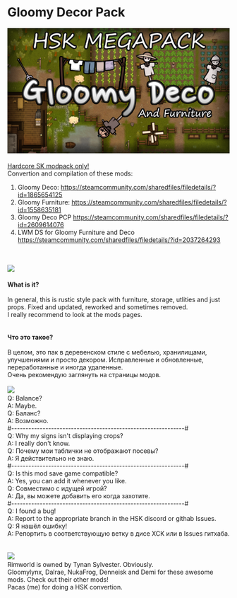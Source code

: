 # Gloomy Decor Pack
![Preview](/__PREVIEW__/Gloomy.png?raw=true "Preview")<br><br>
[Hardcore SK modpack only!](https://github.com/skyarkhangel/Hardcore-SK/tree/development)
<br>
Convertion and compilation of these mods:<br>
1) Gloomy Deco: https://steamcommunity.com/sharedfiles/filedetails/?id=1865654125<br>
2) Gloomy Furniture: https://steamcommunity.com/sharedfiles/filedetails/?id=1558635181<br>
3) Gloomy Deco PCP https://steamcommunity.com/sharedfiles/filedetails/?id=2609614076<br>
4) LWM DS for Gloomy Furniture and Deco https://steamcommunity.com/sharedfiles/filedetails/?id=2037264293

<br><br>
<img src="https://i.imgur.com/svEwA2k.png"><br><br>
**What is it?**<br><br>
In general, this is rustic style pack with furniture, storage, utlities and just props. Fixed and updated, reworked and sometimes removed.<br>
I really recommend to look at the mods pages.<br><br><br>
**Что это такое?**<br><br>
В целом, это пак в деревенском стиле с мебелью, хранилищами, улучшениями и просто декором. Исправленные и обновленные, переработанные и иногда удаленные.<br>
Очень рекомендую заглянуть на страницы модов.<br><br>
<img src="https://i.imgur.com/5KVUmeE.png">
<br>
Q: Balance?<br>
A: Maybe.<br>
Q: Баланс?<br>
A: Возможно.<br>
#-------------------------------------------------------------#<br>
Q: Why my signs isn't displaying crops?<br>
A: I really don't know.<br>
Q: Почему мои таблички не отображают посевы?<br>
A: Я действительно не знаю.<br>
#-------------------------------------------------------------#<br>
Q: Is this mod save game compatible?<br>
A: Yes, you can add it whenever you like.<br>
Q: Совместимо с идущей игрой?<br>
A: Да, вы можете добавить его когда захотите.<br>
#-------------------------------------------------------------#<br>
Q: I found a bug!<br>
A: Report to the appropriate branch in the HSK discord or githab Issues.<br>
Q: Я нашёл ошибку!<br>
A: Репортить в соответствующую ветку в дисе ХСК или в Issues гитхаба.<br>
<br><br>
<img src="https://i.imgur.com/fdngbbh.png"><br>
Rimworld is owned by Tynan Sylvester. Obviously.<br>
Gloomylynx, Dalrae, NukaFrog, Denneisk and Demi for these awesome mods. Check out their other mods!<br>
Pacas (me) for doing a HSK convertion.<br>